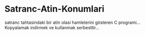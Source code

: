 # Satranc-Atin-Konumlari
satranc tahtasindaki bir atin olasi hamlelerini gösteren C programi... Kopyalamak indirmek ve kullanmak serbesttir...
